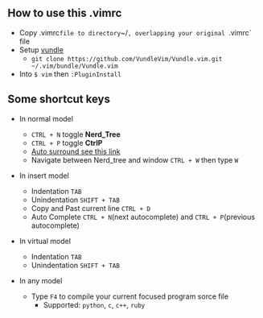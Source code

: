 ## How to use this .vimrc

- Copy .vimrc` file to directory `~/`, overlapping your original `.vimrc` file
- Setup [vundle](https://github.com/VundleVim/Vundle.vim)
    - `git clone https://github.com/VundleVim/Vundle.vim.git ~/.vim/bundle/Vundle.vim`
- Into `$ vim` then `:PluginInstall`


## Some shortcut keys
- In normal model
    - `CTRL + N` toggle **Nerd_Tree**
    - `CTRL + P` toggle **CtrlP**
    - [Auto surround see this link](https://github.com/tpope/vim-surround)
    - Navigate between Nerd_tree and window `CTRL + W` then type `W`

- In insert model
    - Indentation `TAB`
    - Unindentation `SHIFT + TAB`
    - Copy and Past current line `CTRL + D`
    - Auto Complete `CTRL + N`(next autocomplete) and `CTRL + P`(previous autocomplete)

- In virtual model
    - Indentation `TAB`
    - Unindentation `SHIFT + TAB`

- In any model 
    - Type `F4` to compile your current focused program sorce file
        - Supported: `python`, `c`, `c++`, `ruby`
